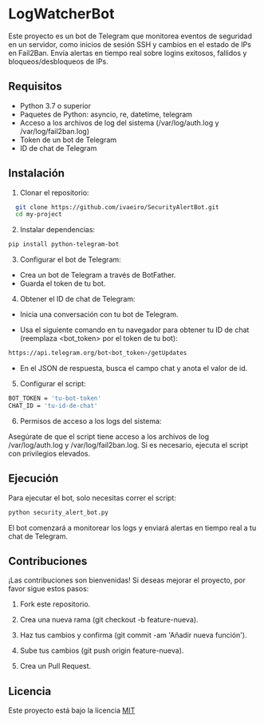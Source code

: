 # LogWatcherBot
Este proyecto es un bot de Telegram que monitorea eventos de seguridad en un servidor, como inicios de sesión SSH y cambios en el estado de IPs en Fail2Ban. Envía alertas en tiempo real sobre logins exitosos, fallidos y bloqueos/desbloqueos de IPs.

## Requisitos

- Python 3.7 o superior
- Paquetes de Python: asyncio, re, datetime, telegram
- Acceso a los archivos de log del sistema (/var/log/auth.log y /var/log/fail2ban.log)
- Token de un bot de Telegram
- ID de chat de Telegram

## Instalación

1. Clonar el repositorio:

```bash
  git clone https://github.com/ivaeiro/SecurityAlertBot.git
  cd my-project
```

2. Instalar dependencias:

```bash
pip install python-telegram-bot
```

3. Configurar el bot de Telegram:

- Crea un bot de Telegram a través de BotFather.
- Guarda el token de tu bot.

4. Obtener el ID de chat de Telegram:

- Inicia una conversación con tu bot de Telegram.

- Usa el siguiente comando en tu navegador para obtener tu ID de chat (reemplaza <bot_token> por el token de tu bot):

```bash
https://api.telegram.org/bot<bot_token>/getUpdates
```
- En el JSON de respuesta, busca el campo chat y anota el valor de id.

5. Configurar el script:

```bash
BOT_TOKEN = 'tu-bot-token'
CHAT_ID = 'tu-id-de-chat'
```

6. Permisos de acceso a los logs del sistema:

Asegúrate de que el script tiene acceso a los archivos de log /var/log/auth.log y /var/log/fail2ban.log. Si es necesario, ejecuta el script con privilegios elevados.

## Ejecución

Para ejecutar el bot, solo necesitas correr el script:

```python
python security_alert_bot.py

```

El bot comenzará a monitorear los logs y enviará alertas en tiempo real a tu chat de Telegram.

## Contribuciones

¡Las contribuciones son bienvenidas! Si deseas mejorar el proyecto, por favor sigue estos pasos:

1. Fork este repositorio.

2. Crea una nueva rama (git checkout -b feature-nueva).

3. Haz tus cambios y confirma (git commit -am 'Añadir nueva función').

4. Sube tus cambios (git push origin feature-nueva).

5. Crea un Pull Request.

## Licencia

Este proyecto está bajo la licencia [MIT](https://choosealicense.com/licenses/mit/)

